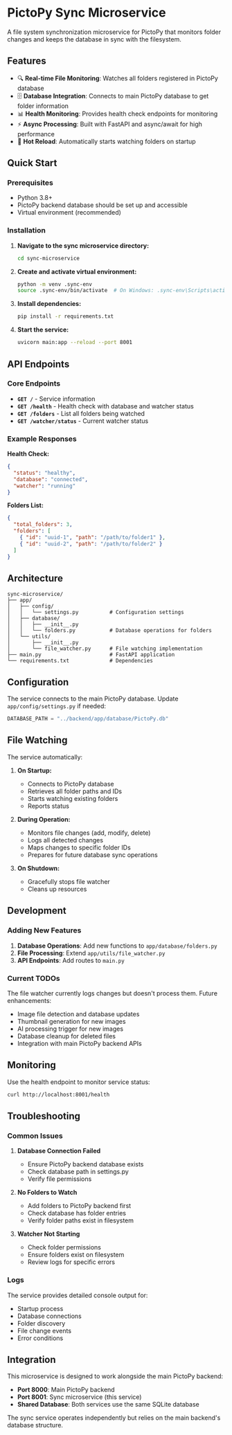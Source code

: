 # PictoPy Sync Microservice

A file system synchronization microservice for PictoPy that monitors folder changes and keeps the database in sync with the filesystem.

## Features

- 🔍 **Real-time File Monitoring**: Watches all folders registered in PictoPy database
- 🗄️ **Database Integration**: Connects to main PictoPy database to get folder information
- 📊 **Health Monitoring**: Provides health check endpoints for monitoring
- ⚡ **Async Processing**: Built with FastAPI and async/await for high performance
- 🔄 **Hot Reload**: Automatically starts watching folders on startup

## Quick Start

### Prerequisites

- Python 3.8+
- PictoPy backend database should be set up and accessible
- Virtual environment (recommended)

### Installation

1. **Navigate to the sync microservice directory:**

   ```bash
   cd sync-microservice
   ```

2. **Create and activate virtual environment:**

   ```bash
   python -m venv .sync-env
   source .sync-env/bin/activate  # On Windows: .sync-env\Scripts\activate
   ```

3. **Install dependencies:**

   ```bash
   pip install -r requirements.txt
   ```

4. **Start the service:**
   ```bash
   uvicorn main:app --reload --port 8001
   ```

## API Endpoints

### Core Endpoints

- **`GET /`** - Service information
- **`GET /health`** - Health check with database and watcher status
- **`GET /folders`** - List all folders being watched
- **`GET /watcher/status`** - Current watcher status

### Example Responses

**Health Check:**

```json
{
  "status": "healthy",
  "database": "connected",
  "watcher": "running"
}
```

**Folders List:**

```json
{
  "total_folders": 3,
  "folders": [
    { "id": "uuid-1", "path": "/path/to/folder1" },
    { "id": "uuid-2", "path": "/path/to/folder2" }
  ]
}
```

## Architecture

```
sync-microservice/
├── app/
│   ├── config/
│   │   └── settings.py          # Configuration settings
│   ├── database/
│   │   ├── __init__.py
│   │   └── folders.py           # Database operations for folders
│   └── utils/
│       ├── __init__.py
│       └── file_watcher.py      # File watching implementation
├── main.py                      # FastAPI application
└── requirements.txt             # Dependencies
```

## Configuration

The service connects to the main PictoPy database. Update `app/config/settings.py` if needed:

```python
DATABASE_PATH = "../backend/app/database/PictoPy.db"
```

## File Watching

The service automatically:

1. **On Startup:**

   - Connects to PictoPy database
   - Retrieves all folder paths and IDs
   - Starts watching existing folders
   - Reports status

2. **During Operation:**

   - Monitors file changes (add, modify, delete)
   - Logs all detected changes
   - Maps changes to specific folder IDs
   - Prepares for future database sync operations

3. **On Shutdown:**
   - Gracefully stops file watcher
   - Cleans up resources

## Development

### Adding New Features

1. **Database Operations**: Add new functions to `app/database/folders.py`
2. **File Processing**: Extend `app/utils/file_watcher.py`
3. **API Endpoints**: Add routes to `main.py`

### Current TODOs

The file watcher currently logs changes but doesn't process them. Future enhancements:

- Image file detection and database updates
- Thumbnail generation for new images
- AI processing trigger for new images
- Database cleanup for deleted files
- Integration with main PictoPy backend APIs

## Monitoring

Use the health endpoint to monitor service status:

```bash
curl http://localhost:8001/health
```

## Troubleshooting

### Common Issues

1. **Database Connection Failed**

   - Ensure PictoPy backend database exists
   - Check database path in settings.py
   - Verify file permissions

2. **No Folders to Watch**

   - Add folders to PictoPy backend first
   - Check database has folder entries
   - Verify folder paths exist in filesystem

3. **Watcher Not Starting**
   - Check folder permissions
   - Ensure folders exist on filesystem
   - Review logs for specific errors

### Logs

The service provides detailed console output for:

- Startup process
- Database connections
- Folder discovery
- File change events
- Error conditions

## Integration

This microservice is designed to work alongside the main PictoPy backend:

- **Port 8000**: Main PictoPy backend
- **Port 8001**: Sync microservice (this service)
- **Shared Database**: Both services use the same SQLite database

The sync service operates independently but relies on the main backend's database structure.
